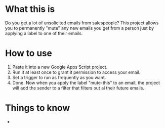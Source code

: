 # What this is
Do you get a lot of unsolicited emails from salespeople? This project allows you to permanently "mute" any new emails you get from a person just by applying a label to one of their emails.

# How to use
1. Paste it into a new Google Apps Script project.
1. Run it at least once to grant it permission to access your email.
1. Set a trigger to run as frequently as you want.
1. Done. Now when you apply the label "mute-this" to an email, the project will add the sender to a filter that filters out al their future emails.

# Things to know
*